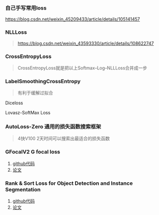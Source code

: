 ### 自己手写常用loss
https://blog.csdn.net/weixin_45209433/article/details/105141457

### NLLLoss
> https://blog.csdn.net/weixin_43593330/article/details/108622747
### CrossEntropyLoss
> CrossEntropyLoss就是把以上Softmax–Log–NLLLoss合并成一步

### LabelSmoothingCrossEntropy
> 有利于缓解过拟合

Diceloss

Lovasz-SoftMax Loss

### AutoLoss-Zero 通用的损失函数搜索框架
> 4快V100 2天时间可以搜索出最适合的损失函数

### GFocalV2 G focal loss
1. [github代码](https://github.com/implus/GFocalV2)
2. [论文](https://arxiv.org/abs/2011.12885)

### Rank & Sort Loss for Object Detection and Instance Segmentation
1. [github代码](https://github.com/kemaloksuz/RankSortLoss)
2. [论文](https://arxiv.org/abs/2107.11669)
